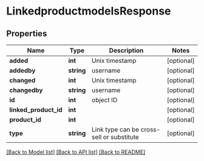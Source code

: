 # LinkedproductmodelsResponse

## Properties
Name | Type | Description | Notes
------------ | ------------- | ------------- | -------------
**added** | **int** | Unix timestamp | [optional] 
**addedby** | **string** | username | [optional] 
**changed** | **int** | Unix timestamp | [optional] 
**changedby** | **string** | username | [optional] 
**id** | **int** | object ID | [optional] 
**linked_product_id** | **int** |  | [optional] 
**product_id** | **int** |  | [optional] 
**type** | **string** | Link type can be cross-sell or substitute | [optional] 

[[Back to Model list]](../README.md#documentation-for-models) [[Back to API list]](../README.md#documentation-for-api-endpoints) [[Back to README]](../README.md)


